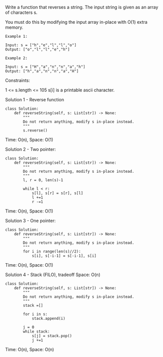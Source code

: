 Write a function that reverses a string. The input string is given as an array of characters s.

You must do this by modifying the input array in-place with O(1) extra memory.

 
```
Example 1:

Input: s = ["h","e","l","l","o"]
Output: ["o","l","l","e","h"]

Example 2:

Input: s = ["H","a","n","n","a","h"]
Output: ["h","a","n","n","a","H"]
``` 

Constraints:

1 <= s.length <= 105
s[i] is a printable ascii character.


Solution 1 - Reverse function
```
class Solution:
    def reverseString(self, s: List[str]) -> None:
        """
        Do not return anything, modify s in-place instead.
        """
        s.reverse()
```
Time: O(n), Space: O(1)

Solution 2 - Two pointer:
```
class Solution:
    def reverseString(self, s: List[str]) -> None:
        """
        Do not return anything, modify s in-place instead.
        """
        l, r = 0, len(s)-1
        
        while l < r:
            s[l], s[r] = s[r], s[l]
            l +=1
            r -=1
```
Time: O(n), Space: O(1)

Solution 3 - One pointer:
```
class Solution:
    def reverseString(self, s: List[str]) -> None:
        """
        Do not return anything, modify s in-place instead.
        """
        for i in range(len(s)//2):
            s[i], s[-i-1] = s[-i-1], s[i]
```
Time: O(n), Space: O(1)

Solution 4 - Stack (FILO), tradeoff Space: O(n)
```
class Solution:
    def reverseString(self, s: List[str]) -> None:
        """
        Do not return anything, modify s in-place instead.
        """
        stack =[]
        
        for i in s:
            stack.append(i)
            
        j = 0
        while stack:
            s[j] = stack.pop()
            j +=1
```
Time: O(n), Space: O(n)

